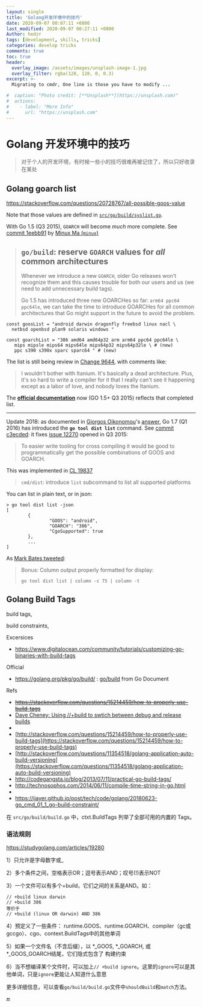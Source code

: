 ```yaml
---
layout: single
title: 'Golang开发环境中的技巧'
date: 2020-09-07 00:07:11 +0800
last_modified: 2020-09-07 00:27:11 +0800
Author: hedzr
tags: [development, skills, tricks]
categories: develop tricks
comments: true
toc: true
header:
  overlay_image: /assets/images/unsplash-image-1.jpg
  overlay_filter: rgba(128, 128, 0, 0.3)
excerpt: >-
  Migrating to cmdr, One line is those you have to modify ...

#  caption: "Photo credit: [**Unsplash**](https://unsplash.com)"
#  actions:
#    - label: "More Info"
#      url: "https://unsplash.com"
---
```




# Golang 开发环境中的技巧

> 对于个人的开发环境，有时候一些小的技巧很难再被记住了，所以只好收录在某处

>
>
>
>
> 







## Golang goarch list

https://stackoverflow.com/questions/20728767/all-possible-goos-value

Note that those values are defined in [`src/go/build/syslist.go`](https://github.com/golang/go/blob/master/src/go/build/syslist.go).

With Go 1.5 (Q3 2015), `GOARCH` will become *much* more complete.
See [commit 1eebb91](https://github.com/golang/go/commit/1eebb91a5828c26532125b9464c92f721cd79d0f) by [Minux Ma (`minux`)](https://github.com/minux)

> ## `go/build`: reserve `GOARCH` values for *all* common architectures
>
> Whenever we introduce a new `GOARCH`, older Go releases won't recognize them and this causes trouble for both our users and us (we need to add unnecessary build tags).
>
> Go 1.5 has introduced three new GOARCHes so far: `arm64 ppc64 ppc64le`, we can take the time to introduce GOARCHes for all common architectures that Go might support in the future to avoid the problem.

```golang
const goosList = "android darwin dragonfly freebsd linux nacl \ 
  netbsd openbsd plan9 solaris windows "

const goarchList = "386 amd64 amd64p32 arm arm64 ppc64 ppc64le \
   mips mipsle mips64 mips64le mips64p32 mips64p32le \ # (new)
   ppc s390 s390x sparc sparc64 " # (new)
```

The list is still being review in [Change 9644](https://go-review.googlesource.com/#/c/9644/), with comments like:

> I wouldn't bother with Itanium. It's basically a dead architecture.
> Plus, it's so hard to write a compiler for it that I really can't see it happening except as a labor of love, and nobody loves the Itanium.

The [**official documentation**](https://golang.org/doc/install/source#environment) now (GO 1.5+ Q3 2015) reflects that completed list.

------

Update 2018: as documented in [Giorgos Oikonomou](https://stackoverflow.com/users/1199408/giorgos-oikonomou)'s [answer](https://stackoverflow.com/a/50117892/6309), Go 1.7 (Q1 2016) has introduced the
**`go tool dist list`** command.
See [commit c3ecded](https://github.com/golang/go/commit/c3ecded729214abf8a146902741cd6f9d257f68c): it fixes [issue 12270](https://github.com/golang/go/issues/12270) opened in Q3 2015:

> To easier write tooling for cross compiling it would be good to programmatically get the possible combinations of GOOS and GOARCH.

This was implemented in [CL 19837](https://go-review.googlesource.com/c/go/+/19837)

> `cmd/dist`: introduce `list` subcommand to list all supported platforms

You can list in plain text, or in json:

```golang
> go tool dist list -json
[
        {
                "GOOS": "android",
                "GOARCH": "386",
                "CgoSupported": true
        },
        ...
]
```

As [Mark Bates tweeted](https://twitter.com/markbates/status/1177326527287107585):

> Bonus: Column output properly formatted for display:
>
> ```golang
> go tool dist list | column -c 75 | column -t
> ```





## Golang Build Tags

build tags,

build constraints,



Excersices

- https://www.digitalocean.com/community/tutorials/customizing-go-binaries-with-build-tags

Official

- https://golang.org/pkg/go/build/ : [go/build](http://golang.org/pkg/go/build/#pkg-overview) from Go Document

Refs

- ~~https://stackoverflow.com/questions/15214459/how-to-properly-use-build-tags~~
- [Dave Cheney: Using //+build to swtich between debug and release builds](http://dave.cheney.net/2014/09/28/using-build-to-switch-between-debug-and-release)
- 
- [http://stackoverflow.com/questions/15214459/how-to-properly-use-build-tags](https://stackoverflow.com/questions/15214459/how-to-properly-use-build-tags)
- [http://stackoverflow.com/questions/11354518/golang-application-auto-build-versioning](https://stackoverflow.com/questions/11354518/golang-application-auto-build-versioning)
- http://codegangsta.io/blog/2013/07/11/practical-go-build-tags/
- http://technosophos.com/2014/06/11/compile-time-string-in-go.html
- 
- https://ijayer.github.io/post/tech/code/golang/20180623-go_cmd_01_1_go-build-constraint/



在 `src/go/build/build.go` 中，ctxt.BuildTags 列举了全部可用的内置的 Tags。



### 语法规则

https://studygolang.com/articles/19280

1）只允许是字母数字或_

2）多个条件之间，空格表示OR；逗号表示AND；叹号(!)表示NOT

3）一个文件可以有多个+build，它们之间的关系是AND。如：

```
// +build linux darwin
// +build 386
等价于
// +build (linux OR darwin) AND 386
```

4）预定义了一些条件：
runtime.GOOS、runtime.GOARCH、compiler（gc或gccgo）、cgo、context.BuildTags中的其他单词

5）如果一个文件名（不含后缀），以 *_GOOS, *_GOARCH, 或 *_GOOS_GOARCH结尾，它们隐式包含了 构建约束

6）当不想编译某个文件时，可以加上`// +build ignore`。这里的`ignore`可以是其他单词，只是`ignore`更能让人知道什么意思

更多详细信息，可以查看`go/build/build.go`文件中`shouldBuild`和`match`方法。









🔚